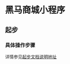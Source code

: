 # 黑马商城小程序
## 起步
### 具体操作步骤
详情参见[起步文档说明地址](https://applet-base-api-t.itheima.net/docs-uni-shop/1.start.html)